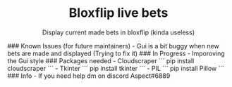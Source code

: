 <h1 align="center">Bloxflip live bets</h1>
<p align="center">Display current made bets in bloxflip (kinda useless)</p>
###  Known Issues (for future maintainers)
- Gui is a bit buggy when new bets are made and displayed (Trying to fix it)
### In Progress
- Imporoving the Gui style
### Packages needed
- Cloudscraper
```
pip install cloudscraper
```
- Tkinter
```
pip install tkinter
```
- PIL
```
pip install Pillow
```
### Info
- If you need help dm on discord Aspect#6889
